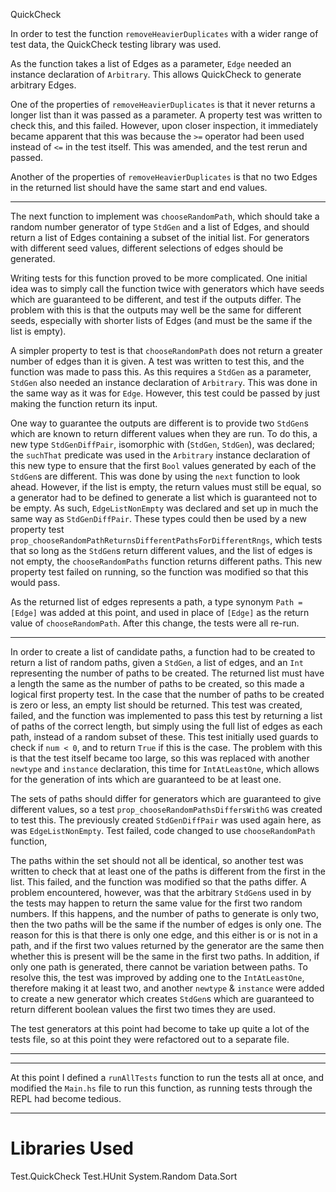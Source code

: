 


QuickCheck

In order to test the function `removeHeavierDuplicates` with a wider range of test data, the QuickCheck testing library was used. 

As the function takes a list of Edges as a parameter, `Edge` needed an instance declaration of `Arbitrary`. This allows QuickCheck to generate arbitrary Edges.

One of the properties of `removeHeavierDuplicates` is that it never returns a longer list than it was passed as a parameter. A property test was written to check this, and this failed. However, upon closer inspection, it immediately became apparent that this was because the `>=` operator had been used instead of `<=` in the test itself. This was amended, and the test rerun and passed.

Another of the properties of `removeHeavierDuplicates` is that no two Edges in the returned list should have the same start and end values.

---------

The next function to implement was `chooseRandomPath`, which should take a random number generator of type `StdGen` and a list of Edges, and should return a list of Edges containing a subset of the initial list. For generators with different seed values, different selections of edges should be generated. 

Writing tests for this function proved to be more complicated. One initial idea was to simply call the function twice with generators which have seeds which are guaranteed to be different, and test if the outputs differ. The problem with this is that the outputs may well be the same for different seeds, especially with shorter lists of Edges (and must be the same if the list is empty).  

A simpler property to test is that `chooseRandomPath` does not return a greater number of edges than it is given. A test was written to test this, and the function was made to pass this. As this requires a `StdGen` as a parameter, `StdGen` also needed an instance declaration of `Arbitrary`. This was done in the same way as it was for `Edge`. However, this test could be passed by just making the function return its input. 

One way to guarantee the outputs are different is to provide two `StdGen`s which are known to return different values when they are run. To do this, a new type `StdGenDiffPair`, isomorphic with (`StdGen`, `StdGen`), was declared; the `suchThat` predicate was used in the `Arbitrary` instance declaration of this new type to ensure that the first `Bool` values generated by each of the `StdGen`s are different. This was done by using the `next` function to look ahead. However, if the list is empty, the return values must still be equal, so a generator had to be defined to generate a list which is guaranteed not to be empty. As such, `EdgeListNonEmpty` was declared and set up in much the same way as `StdGenDiffPair`. These types could then be used by a new property test `prop_chooseRandomPathReturnsDifferentPathsForDifferentRngs`, which tests that so long as the `StdGen`s return different values, and the list of edges is not empty, the `chooseRandomPaths` function returns different paths. This new property test failed on running, so the function was modified so that this would pass.

As the returned list of edges represents a path, a type synonym `Path = [Edge]` was added at this point, and used in place of `[Edge]` as the return value of `chooseRandomPath`. After this change, the tests were all re-run.


--------

In order to create a list of candidate paths, a function had to be created to return a list of random paths, given a `StdGen`, a list of edges, and an `Int` representing the number of paths to be created. The returned list must have a length the same as the number of paths to be created, so this made a logical first property test. In the case that the number of paths to be created is zero or less, an empty list should be returned. This test was created, failed, and the function was implemented to pass this test by returning a list of paths of the correct length, but simply using the full list of edges as each path, instead of a random subset of these. This test initially used guards to check if `num < 0`, and to return `True` if this is the case. The problem with this is that the test itself became too large, so this was replaced with another `newtype` and `instance` declaration, this time for `IntAtLeastOne`, which allows for the generation of ints which are guaranteed to be at least one.

The sets of paths should differ for generators which are guaranteed to give different values, so a test `prop_chooseRandomPathsDiffersWithG` was created to test this. The previously created `StdGenDiffPair` was used again here, as was `EdgeListNonEmpty`. Test failed, code changed to use `chooseRandomPath` function, 

The paths within the set should not all be identical, so another test was written to check that at least one of the paths is different from the first in the list. This failed, and the function was modified so that the paths differ. A problem encountered, however, was that the arbitrary `StdGen`s used in by the tests may happen to return the same value for the first two random numbers. If this happens, and the number of paths to generate is only two, then the two paths will be the same if the number of edges is only one. The reason for this is that there is only one edge, and this either is or is not in a path, and if the first two values returned by the generator are the same then whether this is present will be the same in the first two paths. In addition, if only one path is generated, there cannot be variation between paths. To resolve this, the test was improved by adding one to the `IntAtLeastOne`, therefore making it at least two, and another `newtype` & `instance` were added to create a new generator which creates `StdGen`s which are guaranteed to return different boolean values the first two times they are used.   

The test generators at this point had become to take up quite a lot of the tests file, so at this point they were refactored out to a separate file.


--------




--------

At this point I defined a `runAllTests` function to run the tests all at once, and modified the `Main.hs` file to run this function, as running tests through the REPL had become tedious.



---------




# Libraries Used


 Test.QuickCheck
 Test.HUnit
 System.Random
 Data.Sort

